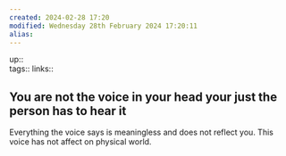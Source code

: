```yaml
---
created: 2024-02-28 17:20 
modified: Wednesday 28th February 2024 17:20:11
alias: 
---
```

up::  
tags:: 
links::
## You are not the voice in your head your just the person has to hear it

Everything the voice says is meaningless and does not reflect you. This voice has not affect on physical world.